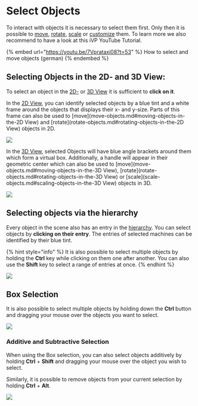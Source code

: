 # Select Objects

To interact with objects it is necessary to select them first. Only then it is possible to [move](move-objects.md), [rotate](rotate-objects.md), [scale](scale-objects.md) or [customize](customizable-machines.md) them. To learn more we also recommend to have a look at this iVP YouTube Tutorial.

{% embed url="https://youtu.be/7Vprataxi08?t=53" %}
How to select and move objects (german)
{% endembed %}

## Selecting Objects in the 2D- and 3D View:

To select an object in the [2D-](../user-interface/the-2d-view.md) or [3D View](../user-interface/the-3d-view.md) it is sufficient to **click on it**.  


In the [2D View](../user-interface/the-2d-view.md), you can identify selected objects by a blue tint and a white frame around the objects that displays their x- and y-size. Parts of this frame can also be used to [move](move-objects.md#moving-objects-in-the-2D View) and [rotate](rotate-objects.md#rotating-objects-in-the-2D View) objects in 2D.


![](../../../.gitbook/assets/2d-select-highlighted.png)

In the [3D View](../user-interface/the-3d-view.md), selected Objects will have blue angle brackets around them which form a virtual box. Additionally, a handle will appear in their geometric center which can also be used to [move](move-objects.md#moving-objects-in-the-3D View), [rotate](rotate-objects.md#rotating-objects-in-the-3D View) or [scale](scale-objects.md#scaling-objects-in-the-3D View) objects in 3D.


![](../../../.gitbook/assets/3d-select-brackets.png)

## Selecting objects via the hierarchy

Every object in the scene also has an entry in the [hierarchy](../user-interface/the-machine-list.md). You can select objects by **clicking on their entry**. The entries of selected machines can be identified by their blue tint.

{% hint style="info" %}
It is also possible to select multiple objects by holding the **Ctrl** key while clicking on them one after another. You can also use the **Shift** key to select a range of entries at once.
{% endhint %}

![](../../../.gitbook/assets/2d-select-hierarchy.png)  

## Box Selection

It is also possible to select multiple objects by holding down the **Ctrl** button and dragging your mouse over the objects you want to select.    
    
![](../../../.gitbook/assets/3d-box-selection.png)  

### Additive and Subtractive Selection
  
 When using the Box selection, you can also select objects additively by holding **Ctrl** + **Shift** and dragging your mouse over the object you wish to select.


 Similarly, it is possible to remove objects from your current selection by holding **Ctrl** + **Alt**.

![](../../../.gitbook/assets/select-additive.png)
